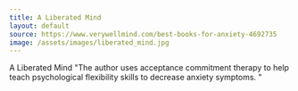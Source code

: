 ```yaml
---
title: A Liberated Mind
layout: default
source: https://www.verywellmind.com/best-books-for-anxiety-4692735
image: /assets/images/liberated_mind.jpg
---
```


A Liberated Mind
"The author uses acceptance commitment therapy to help teach psychological flexibility skills to decrease anxiety symptoms. "
